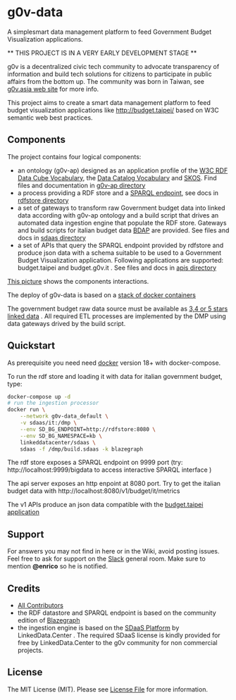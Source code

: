 # g0v-data

A simplesmart data management platform to feed Government Budget Visualization applications. 

** THIS PROJECT IS IN A VERY EARLY DEVELOPMENT STAGE **

g0v is a decentralized civic tech community to advocate transparency of information and build tech solutions 
for citizens to participate in public affairs from the bottom up. The community was born in Taiwan, see [g0v.asia web site](http://g0v.asia/) for more info.

This project aims to create a smart data management platform to feed budget visualization applications like http://budget.taipei/ based on W3C semantic web best practices.

## Components

The project contains four logical components:

- an ontology (g0v-ap) designed as an application profile of the [W3C RDF Data Cube Vocabulary](https://www.w3.org/TR/vocab-data-cube), the [Data Catalog Vocabulary](https://www.w3.org/TR/vocab-dcat/) and [SKOS](https://www.w3.org/TR/skos-primer). Find files and documentation in [g0v-ap directory](gov-ap)
- a process providing a RDF store and a [SPARQL endpoint](https://www.w3.org/TR/sparql11-overview), see docs in [rdfstore directory](rdfstore)
- a set of gateways to transform raw Government budget data into linked data according with g0v-ap ontology and a build script that drives an automated data ingestion engine that populate the RDF store. Gateways and build scripts for italian budget data [BDAP](http://www.bdap.tesoro.it/sites/openbdap) are provided. See files and docs in [sdaas directory](sdaas)
- a set of APIs that query the SPARQL endpoint provided by rdfstore and produce json data with a schema suitable to be used to a Government Budget Visualization application. Following applications are supported: budget.taipei and budget.g0v.it . See files and docs in [apis directory](apis)
 
[This picture](https://www.draw.io/?lightbox=1&highlight=0000ff&edit=_blank&layers=1&nav=1&title=g0v-data-architecture.html#Uhttps%3A%2F%2Fdrive.google.com%2Fa%2Fe-artspace.com%2Fuc%3Fid%3D1Q2VSl5IL_K1qByiSzGDffSXiVbSRA1zl%26export%3Ddownload) shows the components interactions.

The deploy of g0v-data is based on a [stack of docker containers](https://www.draw.io/?lightbox=1&highlight=0000ff&edit=_blank&layers=1&nav=1&title=g0v-data-stack.html#Uhttps%3A%2F%2Fdrive.google.com%2Fa%2Fe-artspace.com%2Fuc%3Fid%3D1FEItM1NOMCzj03GxkXc_EE5SLnJ-oF_R%26export%3Ddownload)

The government budget raw data source must be available as [3,4 or 5 stars linked data](https://5stardata.info/en/) . All required ETL processes are implemented by the DMP using data gateways drived by the build script.


## Quickstart

As prerequisite you need need [docker](https://docs.docker.com/) version 18+ with docker-compose.

To run the rdf store and loading it with data for italian government budget, type:

```bash
docker-compose up -d
# run the ingestion processor
docker run \
	--network g0v-data_default \
	-v sdaas/it:/dmp \
	--env SD_BG_ENDPOINT=http://rdfstore:8080 \
	--env SD_BG_NAMESPACE=kb \
	linkeddatacenter/sdaas \
	sdaas -f /dmp/build.sdaas -k blazegraph
```

The rdf store exposes a SPARQL endpoint on 9999 port (try: http://localhost:9999/bigdata to access interactive SPARQL interface )

The api server exposes an http enpoint at 8080 port. Try to get the italian budget data with http://localhost:8080/v1/budget/it/metrics

The v1 APIs produce an json data compatible with the [budget.taipei application](https://github.com/tony1223/tw-budget-platform)
 


## Support

For answers you may not find in here or in the Wiki, avoid posting issues. Feel free to ask for support on the [Slack](https://linkeddatacenter.slack.com/) general room. Make sure to mention **@enrico** so he is notified.

## Credits

- [All Contributors](../../contributors)
- the RDF datastore and SPARQL endpoint  is based on the community edition of [Blazegraph](https://www.blazegraph.com/)
- the ingestion engine is based on the [SDaaS Platform](https://bitbucket.org/linkeddatacenter/sdaas/wiki/Home) by LinkedData.Center . The required SDaaS license is kindly provided for free by LinkedData.Center to the g0v community for non commercial projects.


## License

The MIT License (MIT). Please see [License File](LICENSE.md) for more information.

